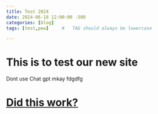 ```yaml
---
title: Test 2024
date: 2024-06-18 12:00:00 -500
categories: [blog]
tags: [test,pew]     #   TAG should always be lowercase

---
```


# This is to test our new site

Dont use Chat gpt mkay fdgdfg

# <ins>Did this work?</ins>

<script src="https://giscus.app/client.js"
        data-repo="ctcg-blog/ctcg-blog.github.io"
        data-repo-id="R_kgDOMLbfeg"
        data-category="General"
        data-category-id="DIC_kwDOMLbfes4CgMp3"
        data-mapping="url"
        data-strict="0"
        data-reactions-enabled="1"
        data-emit-metadata="0"
        data-input-position="bottom"
        data-theme="dark"
        data-lang="en"
        crossorigin="anonymous"
        async>
</script>
